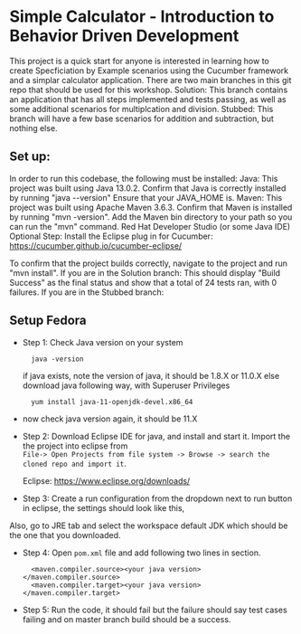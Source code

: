 # Simple Calculator - Introduction to Behavior Driven Development

This project is a quick start for anyone is interested in learning how to create Specficiation by Example scenarios using the Cucumber framework and a simplar calculator application.
There are two main branches in this git repo that should be used for this workshop.
Solution: This branch contains an application that has all steps implemented and tests passing, as well as some additional scenarios for multiplcation and division.
Stubbed: This branch will have a few base scenarios for addition and subtraction, but nothing else.

Set up:
--------------------------------------------
In order to run this codebase, the following must be installed:
Java:
	This project was built using Java 13.0.2.
	Confirm that Java is correctly installed by running "java --version"
	Ensure that your JAVA_HOME is.
Maven:
	This project was built using Apache Maven 3.6.3.
	Confirm that Maven is installed by running "mvn -version".
	Add the Maven bin directory to your path so you can run the "mvn" command.
Red Hat Developer Studio (or some Java IDE)
	Optional Step: Install the Eclipse plug in for Cucumber: https://cucumber.github.io/cucumber-eclipse/

To confirm that the project builds correctly, navigate to the project and run "mvn install".
If you are in the Solution branch: This should display "Build Success" as the final status and show that a total of 24 tests ran, with 0 failures.
If you are in the Stubbed branch:


Setup Fedora
---------------------
- Step 1: Check Java version on your system

		java -version

	if java exists, note the version of java, it should be 1.8.X or 11.0.X else download java following way, with Superuser Privileges 

		yum install java-11-openjdk-devel.x86_64

- now check java version again, it should be 11.X

- Step 2: Download Eclipse IDE for java, and install and start it. Import the the project into eclipse from<br/>
``File-> Open Projects from file system -> Browse -> search the cloned repo and import it``. 

 	Eclipse: https://www.eclipse.org/downloads/

- Step 3: Create a run configuration from the dropdown next to run button in eclipse, the settings should look like this,


	
Also, go to JRE tab and select the workspace default JDK which should be the one that you downloaded.

- Step 4: Open `pom.xml` file and add following two lines in <properties> </properties> section.
		
		<maven.compiler.source><your java version></maven.compiler.source>
		<maven.compiler.target><your java version></maven.compiler.target>
	 
	 
- Step 5: Run the code, it should fail but the failure should say test cases failing and on master branch build should be a success.



